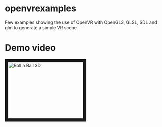 # openvrexamples
Few examples showing the use of OpenVR with OpenGL3, GLSL, SDL and glm to generate a simple VR scene

# Demo video
<a target="_blank" href="http://www.youtube.com/watch?v=nB-meZX1VGA"><img src="http://img.youtube.com/vi/nB-meZX1VGA/0.jpg" alt="Roll a Ball 3D" width="240" height="180" border="10" /></a>
